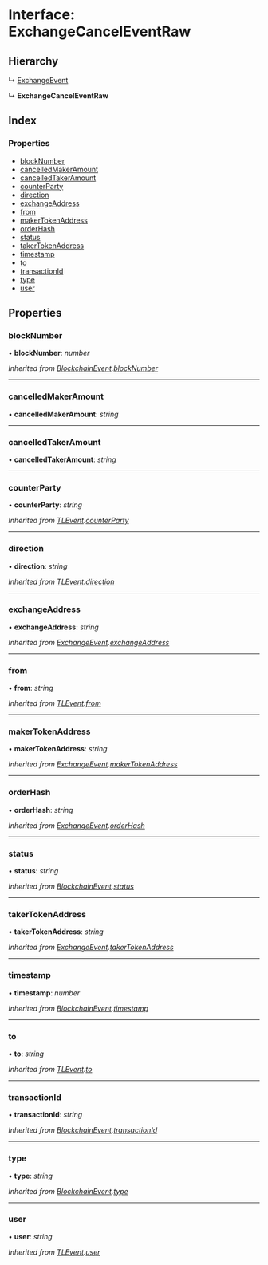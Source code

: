 # Interface: ExchangeCancelEventRaw

## Hierarchy

↳ [ExchangeEvent](_typings_.exchangeevent.md)

↳ **ExchangeCancelEventRaw**

## Index

### Properties

- [blockNumber](_typings_.exchangecanceleventraw.md#blocknumber)
- [cancelledMakerAmount](_typings_.exchangecanceleventraw.md#cancelledmakeramount)
- [cancelledTakerAmount](_typings_.exchangecanceleventraw.md#cancelledtakeramount)
- [counterParty](_typings_.exchangecanceleventraw.md#counterparty)
- [direction](_typings_.exchangecanceleventraw.md#direction)
- [exchangeAddress](_typings_.exchangecanceleventraw.md#exchangeaddress)
- [from](_typings_.exchangecanceleventraw.md#from)
- [makerTokenAddress](_typings_.exchangecanceleventraw.md#makertokenaddress)
- [orderHash](_typings_.exchangecanceleventraw.md#orderhash)
- [status](_typings_.exchangecanceleventraw.md#status)
- [takerTokenAddress](_typings_.exchangecanceleventraw.md#takertokenaddress)
- [timestamp](_typings_.exchangecanceleventraw.md#timestamp)
- [to](_typings_.exchangecanceleventraw.md#to)
- [transactionId](_typings_.exchangecanceleventraw.md#transactionid)
- [type](_typings_.exchangecanceleventraw.md#type)
- [user](_typings_.exchangecanceleventraw.md#user)

## Properties

### blockNumber

• **blockNumber**: _number_

_Inherited from [BlockchainEvent](_typings_.blockchainevent.md).[blockNumber](_typings_.blockchainevent.md#blocknumber)_

---

### cancelledMakerAmount

• **cancelledMakerAmount**: _string_

---

### cancelledTakerAmount

• **cancelledTakerAmount**: _string_

---

### counterParty

• **counterParty**: _string_

_Inherited from [TLEvent](_typings_.tlevent.md).[counterParty](_typings_.tlevent.md#counterparty)_

---

### direction

• **direction**: _string_

_Inherited from [TLEvent](_typings_.tlevent.md).[direction](_typings_.tlevent.md#direction)_

---

### exchangeAddress

• **exchangeAddress**: _string_

_Inherited from [ExchangeEvent](_typings_.exchangeevent.md).[exchangeAddress](_typings_.exchangeevent.md#exchangeaddress)_

---

### from

• **from**: _string_

_Inherited from [TLEvent](_typings_.tlevent.md).[from](_typings_.tlevent.md#from)_

---

### makerTokenAddress

• **makerTokenAddress**: _string_

_Inherited from [ExchangeEvent](_typings_.exchangeevent.md).[makerTokenAddress](_typings_.exchangeevent.md#makertokenaddress)_

---

### orderHash

• **orderHash**: _string_

_Inherited from [ExchangeEvent](_typings_.exchangeevent.md).[orderHash](_typings_.exchangeevent.md#orderhash)_

---

### status

• **status**: _string_

_Inherited from [BlockchainEvent](_typings_.blockchainevent.md).[status](_typings_.blockchainevent.md#status)_

---

### takerTokenAddress

• **takerTokenAddress**: _string_

_Inherited from [ExchangeEvent](_typings_.exchangeevent.md).[takerTokenAddress](_typings_.exchangeevent.md#takertokenaddress)_

---

### timestamp

• **timestamp**: _number_

_Inherited from [BlockchainEvent](_typings_.blockchainevent.md).[timestamp](_typings_.blockchainevent.md#timestamp)_

---

### to

• **to**: _string_

_Inherited from [TLEvent](_typings_.tlevent.md).[to](_typings_.tlevent.md#to)_

---

### transactionId

• **transactionId**: _string_

_Inherited from [BlockchainEvent](_typings_.blockchainevent.md).[transactionId](_typings_.blockchainevent.md#transactionid)_

---

### type

• **type**: _string_

_Inherited from [BlockchainEvent](_typings_.blockchainevent.md).[type](_typings_.blockchainevent.md#type)_

---

### user

• **user**: _string_

_Inherited from [TLEvent](_typings_.tlevent.md).[user](_typings_.tlevent.md#user)_
